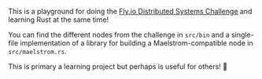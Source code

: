 This is a playground for doing the [Fly.io Distributed Systems
Challenge](https://fly.io/dist-sys/) and learning Rust at the same time! 

You can find the different nodes from the challenge in `src/bin` and a
single-file implementation of a library for building a Maelstrom-compatible node
in `src/maelstrom.rs`.

This is primary a learning project but perhaps is useful for others! 🎁
